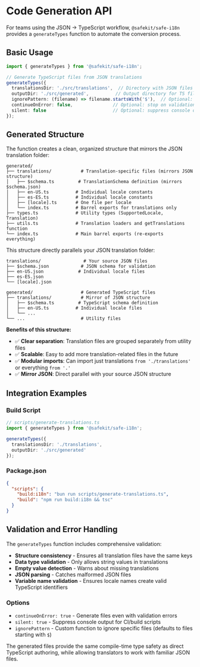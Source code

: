 # Code Generation API

For teams using the JSON → TypeScript workflow, `@safekit/safe-i18n` provides a `generateTypes` function to automate the conversion process.

## Basic Usage

```typescript
import { generateTypes } from '@safekit/safe-i18n';

// Generate TypeScript files from JSON translations
generateTypes({
  translationsDir: './src/translations',  // Directory with JSON files
  outputDir: './src/generated',          // Output directory for TS files
  ignorePattern: (filename) => filename.startsWith('$'),  // Optional: ignore files (default: '$*')
  continueOnError: false,               // Optional: stop on validation errors (default: false)
  silent: false                         // Optional: suppress console output (default: false)
});
```

## Generated Structure

The function creates a clean, organized structure that mirrors the JSON translation folder:

```
generated/
├── translations/           # Translation-specific files (mirrors JSON structure)
│   ├── $schema.ts         # TranslationSchema definition (mirrors $schema.json)
│   ├── en-US.ts          # Individual locale constants
│   ├── es-ES.ts          # Individual locale constants
│   ├── [locale].ts       # One file per locale
│   └── index.ts          # Barrel exports for translations only
├── types.ts              # Utility types (SupportedLocale, Translation)
├── utils.ts              # Translation loaders and getTranslations function
└── index.ts              # Main barrel exports (re-exports everything)
```

This structure directly parallels your JSON translation folder:

```
translations/                # Your source JSON files
├── $schema.json            # JSON schema for validation
├── en-US.json             # Individual locale files
├── es-ES.json
└── [locale].json

generated/                  # Generated TypeScript files
├── translations/           # Mirror of JSON structure
│   ├── $schema.ts         # TypeScript schema definition
│   ├── en-US.ts          # Individual locale files
│   └── ...
└── ...                     # Utility files
```

**Benefits of this structure:**
- ✅ **Clear separation**: Translation files are grouped separately from utility files
- ✅ **Scalable**: Easy to add more translation-related files in the future  
- ✅ **Modular imports**: Can import just translations `from './translations'` or everything `from '.'`
- ✅ **Mirror JSON**: Direct parallel with your source JSON structure

## Integration Examples

### Build Script

```typescript
// scripts/generate-translations.ts
import { generateTypes } from '@safekit/safe-i18n';

generateTypes({
  translationsDir: './translations',
  outputDir: './src/generated'
});
```

### Package.json

```json
{
  "scripts": {
    "build:i18n": "bun run scripts/generate-translations.ts",
    "build": "npm run build:i18n && tsc"
  }
}
```

## Validation and Error Handling

The `generateTypes` function includes comprehensive validation:

- **Structure consistency** - Ensures all translation files have the same keys
- **Data type validation** - Only allows string values in translations
- **Empty value detection** - Warns about missing translations
- **JSON parsing** - Catches malformed JSON files
- **Variable name validation** - Ensures locale names create valid TypeScript identifiers

### Options

- `continueOnError: true` - Generate files even with validation errors
- `silent: true` - Suppress console output for CI/build scripts
- `ignorePattern` - Custom function to ignore specific files (defaults to files starting with `$`)

The generated files provide the same compile-time type safety as direct TypeScript authoring, while allowing translators to work with familiar JSON files.
